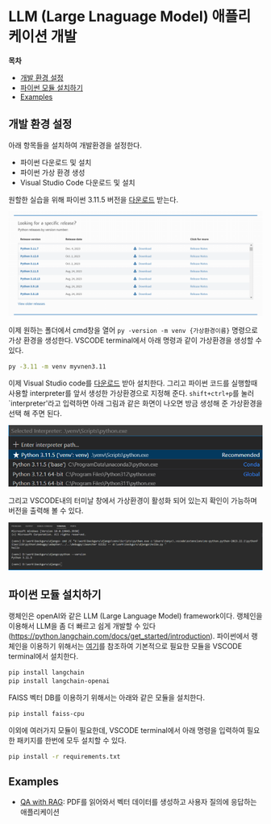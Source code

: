 # LLM (Large Lnaguage Model) 애플리케이션 개발

**목차**
- [개발 환경 설정](#개발-환경-설정)
- [파이썬 모듈 설치하기](#파이썬-모듈-설치하기)
- [Examples](#examples)

## 개발 환경 설정
아래 항목들을 설치하여 개발환경을 설정한다.
- 파이썬 다운로드 및 설치
- 파이썬 가상 환경 생성
- Visual Studio Code 다운로드 및 설치

원할한 실습을 위해 파이썬 3.11.5 버전을 [다운로드](https://www.python.org/downloads/) 받는다.

![img](images/python.png)

이제 원하는 폴더에서 cmd창을 열어 `py -version -m venv {가상환경이름}` 명령으로 가상 환경을 생성한다. VSCODE terminal에서 아래 명령과 같이 가상환경을 생성할 수 있다.

```bash
py -3.11 -m venv myvnen3.11
```

이제 Visual Studio code를 [다운로드](https://code.visualstudio.com/download) 받아 설치한다. 그리고 파이썬 코드를 실행할때 사용할 interpreter를 앞서 생성한 가상환경으로 지정해 준다. `shift+ctrl+p`를 눌러 `interpreter'라고 입력하면 아래 그림과 같은 화면이 나오면 방금 생성해 준 가상환경을 선택 해 주면 된다.

![img](images/vsc-python-interpreter.png)

그리고 VSCODE내의 터미날 창에서 가상환경이 활성화 되어 있는지 확인이 가능하며 버전을 출력해 볼 수 있다.

![img](images/vsc-terminal.png)

## 파이썬 모듈 설치하기
랭체인은 openAI와 같은 LLM (Large Language Model) framework이다. 랭체인을 이용해서 LLM을 좀 더 빠르고 쉽게 개발할 수 있다 (https://python.langchain.com/docs/get_started/introduction). 파이썬에서 랭체인을 이용하기 위해서는 [여기](https://python.langchain.com/docs/get_started/quickstart)를 참조하여 기본적으로 필요한 모듈을 VSCODE terminal에서 설치한다. 

``` bash
pip install langchain
pip install langchain-openai
```

FAISS 벡터 DB를 이용하기 위해서는 아래와 같은 모듈을 설치한다.
```bash
pip install faiss-cpu
```
이외에 여러가지 모듈이 필요한데, VSCODE terminal에서 아래 명령을 입력하여 필요한 패키지를 한번에 모두 설치할 수 있다.
```bash
pip install -r requirements.txt
```

## Examples
- [QA with RAG](openai/examples/README.md): PDF를 읽어와서 벡터 데이터를 생성하고 사용자 질의에 응답하는 애플리케이션